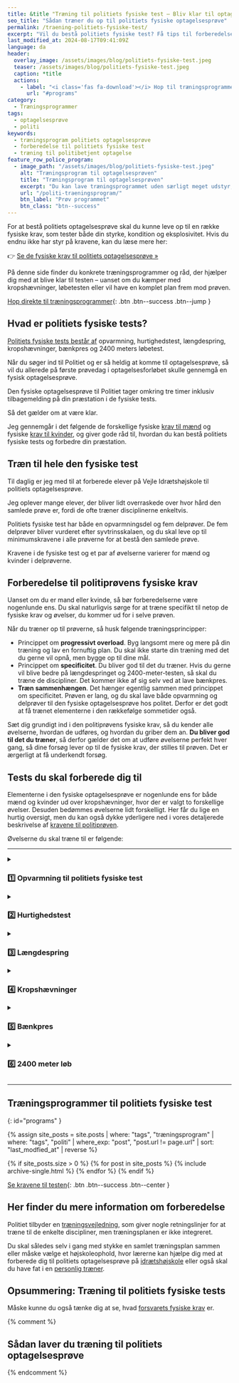 ```yaml
---
title: &title "Træning til politiets fysiske test – Bliv klar til optagelse"
seo_title: "Sådan træner du op til politiets fysiske optagelsesprøve"
permalink: /traening-politiets-fysiske-test/
excerpt: "Vil du bestå politiets fysiske test? Få tips til forberedelse, målrettet træning og programmer, der hjælper dig i form til optagelsesprøven."
last_modified_at: 2024-08-17T09:41:09Z
language: da
header:
  overlay_image: /assets/images/blog/politiets-fysiske-test.jpeg
  teaser: /assets/images/blog/politiets-fysiske-test.jpeg
  caption: *title
  actions:
    - label: "<i class='fas fa-download'></i> Hop til træningsprogrammer"
      url: "#programs"
category:
  - Træningsprogrammer
tags:
  - optagelsesprøve
  - politi
keywords:
  - træningsprogram politiets optagelsesprøve
  - forberedelse til politiets fysiske test
  - træning til politibetjent optagelse
feature_row_police_program:
  - image_path: "/assets/images/blog/politiets-fysiske-test.jpeg"
    alt: "Træningsprogram til optagelsesprøven"
    title: "Træningsprogram til optagelsesprøven"
    excerpt: "Du kan lave træningsprogrammet uden særligt meget udstyr, så du kan klare programmet, selvom du ikke har adgang til et træningscenter."
    url: "/politi-traeningsprogram/"
    btn_label: "Prøv programmet"
    btn_class: "btn--success"
---
```


For at bestå politiets optagelsesprøve skal du kunne leve op til en række fysiske krav, som tester både din styrke, kondition og eksplosivitet. Hvis du endnu ikke har styr på kravene, kan du læse mere her:

👉 [Se de fysiske krav til politiets optagelsesprøve »](/politiets-fysiske-tests-krav-optagelsesproeve/)

På denne side finder du konkrete træningsprogrammer og råd, der hjælper dig med at blive klar til testen – uanset om du kæmper med kropshævninger, løbetesten eller vil have en komplet plan frem mod prøven.

[<i class='fas fa-download'></i> Hop direkte til træningsprogrammer](#programs){: .btn .btn--success .btn--jump }

## Hvad er politiets fysiske tests?

[Politiets fysiske tests består af](/politiets-fysiske-tests-krav-optagelsesproeve/) opvarmning, hurtighedstest, længdespring, kropshævninger, bænkpres og 2400 meters løbetest.

Når du søger ind til Politiet og er så heldig at komme til optagelsesprøve, så vil du allerede på første prøvedag i optagelsesforløbet skulle gennemgå en fysisk optagelsesprøve.

Den fysiske optagelsesprøve til Politiet tager omkring tre timer inklusiv tilbagemelding på din præstation i de fysiske tests.

Så det gælder om at være klar.

Jeg gennemgår i det følgende de forskellige fysiske [krav til mænd](https://politi.dk/politiskolen/ansoegning-og-optagelsesforloeb/fysisk-optagelsesproeve-for-maend) og fysiske [krav til kvinder](https://politi.dk/politiskolen/ansoegning-og-optagelsesforloeb/fysisk-optagelsesproeve-for-kvinder), og giver gode råd til, hvordan du kan bestå politiets fysiske tests og forbedre din præstation.

## Træn til hele den fysiske test

Til daglig er jeg med til at forberede elever på Vejle Idrætshøjskole til politiets optagelsesprøve.

Jeg oplever mange elever, der bliver lidt overraskede over hvor hård den samlede prøve er, fordi de ofte træner disciplinerne enkeltvis.

Politiets fysiske test har både en opvarmningsdel og fem delprøver. De fem delprøver bliver vurderet efter syvtrinsskalaen, og du skal leve op til minimumskravene i alle prøverne for at bestå den samlede prøve.

Kravene i de fysiske test og et par af øvelserne varierer for mænd og kvinder i delprøverne.

## Forberedelse til politiprøvens fysiske krav

Uanset om du er mand eller kvinde, så bør forberedelserne være nogenlunde ens. Du skal naturligvis sørge for at træne specifikt til netop de fysiske krav og øvelser, du kommer ud for i selve prøven.

Når du træner op til prøverne, så husk følgende træningsprincipper:

- Princippet om **progressivt overload**. Byg langsomt mere og mere på din træning og lav en fornuftig plan. Du skal ikke starte din træning med det du gerne vil opnå, men bygge op til dine mål.
- Princippet om **specificitet**. Du bliver god til det du træner. Hvis du gerne vil blive bedre på længdespringet og 2400-meter-testen, så skal du træne de discipliner. Det kommer ikke af sig selv ved at lave bænkpres.
- **Træn sammenhængen**. Det hænger egentlig sammen med princippet om specificitet. Prøven er lang, og du skal lave både opvarmning og delprøver til den fysiske optagelsesprøve hos politet. Derfor er det godt at få trænet elementerne i den rækkefølge sommetider også.

Sæt dig grundigt ind i den politiprøvens fysiske krav, så du kender alle øvelserne, hvordan de udføres, og hvordan du griber dem an. **Du bliver god til det du træner**, så derfor gælder det om at udføre øvelserne perfekt hver gang, så dine forsøg lever op til de fysiske krav, der stilles til prøven. Det er ærgerligt at få underkendt forsøg.

## Tests du skal forberede dig til

Elementerne i den fysiske optagelsesprøve er nogenlunde ens for både mænd og kvinder ud over kropshævninger, hvor der er valgt to forskellige øvelser. Desuden bedømmes øvelserne lidt forskelligt. Her får du lige en hurtig oversigt, men du kan også dykke yderligere ned i vores detaljerede beskrivelse af [kravene til politiprøven](/politiets-fysiske-tests-krav-optagelsesproeve/).

Øvelserne du skal træne til er følgende:

***

<details markdown="1" class="faq">
  <summary><h3>1️⃣ Opvarmning til politiets fysiske test</h3></summary>

Opvarmningen udgør den første del af politiets fysiske optagelsesprøve. Formålet er at forberede kroppen til de efterfølgende elementer, men mange bliver overraskede over, at opvarmningen i sig selv kan være udmattende.

{% include video provider="youtube" id="isDmCC3_fPk" %}

Opvarmningen varer cirka 15 minutter og består af tre sektioner: løb, hop og styrketræning. Du kan finde det fulde program i denne [PDF](https://politi.dk/-/media/mediefiler/landsdaekkende-dokumenter/politiskolen/fysisk-proeveforloeb-vejledninger/opvarmning-2019-aa.pdf).

Forberedelse er vigtig, da opvarmningen altid indeholder de samme øvelser. For at bestå opvarmningen skal du gennemføre alle øvelserne korrekt og følge anvisningerne.

**Læs**: [Opvarmning til politiets fysiske test](/politiets-fysiske-test/opvarmning/)
{: .notice }

</details>

<details markdown="1" class="faq">
  <summary><h3>2️⃣ Hurtighedstest</h3></summary>

**Udgangsstilling**: Start med keglen på din venstre side. Placer hænder, knæ og tæer på gulvet, så dine arme og lår er parallelle med gulvet.

**Udførelse**: Når dommeren siger "Færdige ---- Løb", starter du tidtagningen og løber 2 1/4 gange i et ottetal rundt om keglerne. Du skal undgå at røre keglerne, som er placeret 13,40 meter fra hinanden.

{% include video provider="youtube" id="TbaBYiS7JrU" %}

</details>

<details markdown="1" class="faq">
  <summary><h3>3️⃣ Længdespring</h3></summary>

**Udgangsstilling:** Start med begge fødder bag 0-centimeter markeringen.

**Udførelse:** Hop fremad med begge fødder samtidig. Din længde aflæses, når du lander stående med begge fødder, og dommerne kan aflæse landingspunktet.

{% include video provider="youtube" id="A4s-dNy_H4s" %}

Testen fortsætter, indtil der er to aflæste forsøg. Længden af springet måles fra 0-centimeter markeringen til hælene og rundes ned til nærmeste 5 centimeter. Det bedste af dine to forsøg bestemmer din score.

**Læs**: [Alt om længdespringstesten og hvordan du forbereder dig](/broadjump/)
{: .notice }

</details>

<details markdown="1" class="faq">
  <summary><h3>4️⃣ Kropshævninger</h3></summary>

<details markdown="1" class="faq">
  <summary><h3>Kropshævninger for mænd</h3></summary>

{% include video provider="youtube" id="ZgFmCNBh-UY" %}

Du har ét forsøg til at gennemføre op til 14 kropshævninger.

Bommen er indstillet, så du kan hænge udstrakt uden at røre gulvet.

**Udgangsstilling:** Hold bommen med overhåndsgreb og hæng med strakte arme.

**Udførelse:** Træk dig op, så hagen er over bommen, og sænk dig tilbage til udgangsstillingen.

Din score afhænger af, hvor mange godkendte gentagelser du gennemfører.

Brug af handsker eller magnesium er tilladt for at øge friktionen.

Jeg har skrevet en grundigere vejledning til, [hvordan du lærer at tage en pull-up]( {% link _posts/2011-08-18-vil-du-gerne-tage-en-kropshaevning.md %}).

</details>

<details markdown="1" class="faq">
  <summary><h3>Kropshævninger for kvinder</h3></summary>

{% include video provider="youtube" id="5hdTHhQJQp8" %}

Du har ét forsøg til at gennemføre op til 22 kropshævninger.

Bommen er justeret til cirka 90 cm, og en plintkasse er placeret omkring 40 cm høj, en kropslængde fra bommen.

**Udgangsstilling:** Grib bommen med overhåndsgreb, hæng med strakte arme og fødderne på plinten.

**Udførelse:** Træk dig op med strakt krop, så brystet rører bommens underkant, og sænk dig tilbage til udgangsstilling.

Din score afgøres af antallet af godkendte gentagelser.

Brug af handsker eller magnesium er tilladt for at øge friktionen.
</details>

</details>

<details markdown="1" class="faq">
  <summary><h3>5️⃣ Bænkpres</h3></summary>

{% include video provider="youtube" id="lc1CIASe2So" %}

Du skal vælge en vægtbelastning (kg), du ønsker at teste med.

Du har ét forsøg til at gennemføre maksimalt 12 gentagelser med en forudbestemt vægt.

**Udgangsstilling:** Læg dig på bænken med vægtstangen i strakte arme.

**Udførelse:** Sænk vægtstangen til brystet og pres den op til udgangsstillingen.

Skulderparti og sæde skal være i kontakt med bænken under hele testen.

Din score baseres på antallet af godkendte gentagelser.

Brug af handsker eller magnesium er tilladt for at øge friktionen.

**Læs**: [Alt om 2400-meter testen og træning til den](/kondital-2400-meter/)
{: .notice }

</details>
<details markdown="1" class="faq">
  <summary><h3>6️⃣ 2400 meter løb</h3></summary>

Politiets krav inkluderer også [Coopers 2400 meter test](/kondital-2400-meter/). Politiet har sine egne specifikke krav til testen. Se testen herunder.

**Udførelse:** Løb en strækning på 2400 meter.

{% include video provider="youtube" id="YldNonx193c" %}

Din score afgøres ud fra den tid, du bruger. Det er tilladt at bruge et løbeur under testen.

Bemærk, at løbeunderlaget og vejret kan variere under prøven.

</details>

***

## Træningsprogrammer til politiets fysiske test
{: id="programs" }

{% assign site_posts = site.posts | where: "tags", "træningsprogram" | where: "tags", "politi" | where_exp: "post", "post.url != page.url" | sort: "last_modfied_at" | reverse %}

<div class="feature__wrapper" markdown="1">

{% if site_posts.size > 0 %}
  {% for post in site_posts %}
    {% include archive-single.html %}
  {% endfor %}
{% endif %}

[Se kravene til testen](/politiets-fysiske-tests-krav-optagelsesproeve/){: .btn .btn--success .btn--center }

</div>

## Her finder du mere information om forberedelse

Politiet tilbyder en [træningsvejledning](https://politi.dk/-/media/mediefiler/landsdaekkende-dokumenter/politiskolen/fysisk-proeveforloeb-vejledninger/traeningsvejledning-opdateret-161219-aa.pdf), som giver nogle retningslinjer for at træne til de enkelte discipliner, men træningsplanen er ikke integreret.

Du skal således selv i gang med stykke en samlet træningsplan sammen eller måske vælge et højskoleophold, hvor lærerne kan hjælpe dig med at forberede dig til politiets optagelsesprøve på [idrætshøjskole](https://www.vih.dk/fag/politi) eller også skal du have fat i en [personlig træner](https://styrkmig.dk/ep-134-politiets-optagelsesprove-sadan-bestar-du-den-fysiske-del/).

## Opsummering: Træning til politiets fysiske tests

Måske kunne du også tænke dig at se, hvad [forsvarets fysiske krav](/forsvarets-fysiske-test/) er.

{% comment %}

## Sådan laver du træning til politiets optagelsesprøve

{% endcomment %}